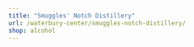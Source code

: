 ```yaml
---
title: "Smuggles' Notch Distillery"
url: /waterbury-center/smuggles-notch-distillery/
shop: alcohol
---
```

